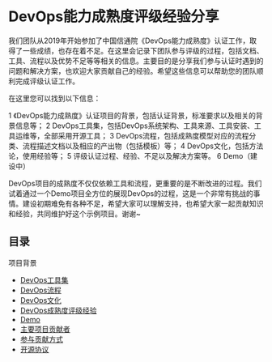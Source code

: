 # DevOps能力成熟度评级经验分享

我们团队从2019年开始参加了中国信通院《DevOps能力成熟度》认证工作，取得了一些成绩，也存在着不足。在这里会记录下团队参与评级的过程，包括文档、工具、流程以及优势不足等等相关的信息。主要目的是分享我们参与认证时遇到的问题和解决方案，也欢迎大家贡献自己的经验。希望这些信息可以帮助您的团队顺利完成评级认证工作。

在这里您可以找到以下信息：

1 《DevOps能力成熟度》认证项目的背景，包括认证背景，标准要求以及相关的背景信息等；
2  DevOps工具集，包括DevOps系统架构、工具来源、工具安装、工具运维等，全部采用开源工具；
3  DevOps流程，包括成熟度模型对应的流程分类、流程描述文档以及相应的产出物（包括模板）等；
4  DevOps文化，包括方法论，使用经验等；
5  评级认证过程、经验、不足以及解决方案等。
6  Demo（建设中）

DevOps项目的成熟度不仅仅依赖工具和流程，更重要的是不断改进的过程。我们试着通过一个Demo项目全方位的展现DevOps的过程，这是一个非常有挑战的事情。建设初期难免有各种不足，希望大家可以理解支持，也希望大家一起贡献知识和经验，共同维护好这个示例项目。谢谢~

## 目录

项目背景
- [DevOps工具集]()
- [DevOps流程]()
- [DevOps文化]()
- [DevOps成熟度评级经验]()
- [Demo]()
- [主要项目贡献者]()
- [参与贡献方式]()
- [开源协议]()




